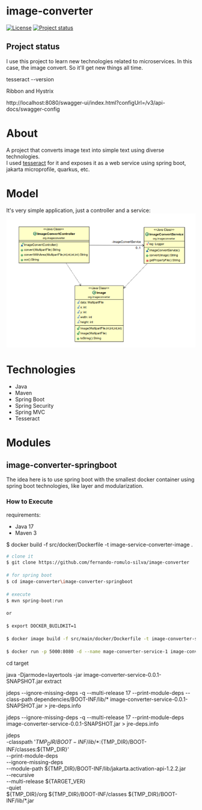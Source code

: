 # image-converter

[![License](https://img.shields.io/badge/License-Apache%202.0-blue.svg)](https://opensource.org/licenses/Apache-2.0)
[![Project status](https://img.shields.io/badge/Project%20status-Maintenance-orange.svg)](https://img.shields.io/badge/Project%20status-Maintenance-orange.svg)

## Project status

I use this project to learn new technologies related to microservices. In this case, the image convert. So it'll get new things all time.


tesseract --version



Ribbon and Hystrix

http://localhost:8080/swagger-ui/index.html?configUrl=/v3/api-docs/swagger-config


# About

A project that converts image text into simple text using diverse technologies.  
I used [tesseract](https://github.com/tesseract-ocr/tesseract) for it and exposes it as a web service using spring boot, jakarta microprofile, quarkus, etc.

# Model
It's very simple application, just a controller and a service:
![Model](https://github.com/fernando-romulo-silva/image-converter/blob/master/doc/class-diagram.png)

# Technologies

- Java
- Maven
- Spring Boot
- Spring Security
- Spring MVC
- Tesseract

[//]: # (## Implantação em produção - Back end: Heroku %})

# Modules

## image-converter-springboot

The idea here is to use spring boot with the smallest docker container using spring boot technologies, like layer and modularization.

### How to Execute

requirements: 
 - Java 17
 - Maven 3
 
$ docker build -f src/docker/Dockerfile -t image-service-converter-image .

```bash
# clone it
$ git clone https://github.com/fernando-romulo-silva/image-converter

# for spring boot
$ cd image-converter\image-converter-springboot

# execute
$ mvn spring-boot:run

or

$ export DOCKER_BUILDKIT=1

$ docker image build -f src/main/docker/Dockerfile -t image-converter-service-iso .

$ docker run -p 5000:8080 -d --name mage-converter-service-1 image-converter-service-iso


```


cd target

java -Djarmode=layertools -jar image-converter-service-0.0.1-SNAPSHOT.jar extract

jdeps --ignore-missing-deps -q --multi-release 17 --print-module-deps --class-path dependencies/BOOT-INF/lib/* image-converter-service-0.0.1-SNAPSHOT.jar > jre-deps.info

jdeps --ignore-missing-deps -q --multi-release 17 --print-module-deps image-converter-service-0.0.1-SNAPSHOT.jar > jre-deps.info



jdeps \
    -classpath \'${TMP_DIR}/BOOT-INF/lib/*:${TMP_DIR}/BOOT-INF/classes:${TMP_DIR}\' \
    --print-module-deps \
    --ignore-missing-deps \
    --module-path ${TMP_DIR}/BOOT-INF/lib/jakarta.activation-api-1.2.2.jar \
    --recursive \
    --multi-release ${TARGET_VER} \
    -quiet \
    ${TMP_DIR}/org ${TMP_DIR}/BOOT-INF/classes ${TMP_DIR}/BOOT-INF/lib/*.jar
